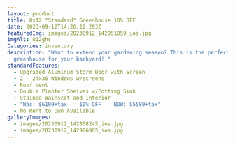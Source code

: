 ```yaml
---
layout: product
title: 8x12 "Standard" Greenhouse 10% OFF
date: 2023-09-12T14:26:22.293Z
featuredImg: images/20230912_142851059_ios.jpg
imgAlt: 812ghs
Categories: inventory
description: "Want to extend your gardening season? This is the perfect
  greenhouse for your backyard! "
standardFeatures:
  - Upgraded Aluminum Storm Door with Screen
  - 2 - 24x36 Windows w/screens
  - Roof Vent
  - Double Planter Shelves w/Potting Sink
  - Stained Wainscot and Interior
  - "Was: $6199+tax    10% OFF    NOW: $5580+tax"
  - No Rent to Own Available
galleryImages:
  - images/20230912_142858245_ios.jpg
  - images/20230912_142906905_ios.jpg
---
```

